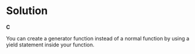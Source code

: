 # Solution

**C**

You can create a generator function instead of a normal function by using a yield statement inside your function.
